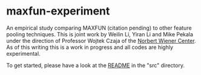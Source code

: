 # maxfun-experiment
An empirical study comparing MAXFUN (citation pending) to other feature pooling techniques.  This is joint work by Weilin Li, Yiran Li and Mike Pekala under the direction of Professor Wojtek Czaja of the [Norbert Wiener Center](http://www.norbertwiener.umd.edu/).  As of this writing this is a work in progress and all codes are highly experimental.

To get started, please have a look at the [README](./src/README.md) in the "src" directory.
